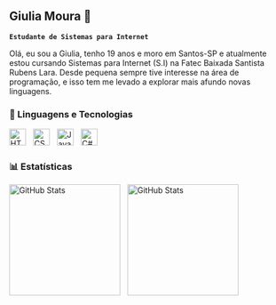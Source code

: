 ## Giulia Moura 👋

**`Estudante de Sistemas para Internet`**

Olá, eu sou a Giulia, tenho 19 anos e moro em Santos-SP e atualmente estou cursando Sistemas para Internet (S.I) na Fatec Baixada Santista Rubens Lara. Desde pequena sempre tive interesse na área de programação, e isso tem me levado a explorar mais afundo novas linguagens. 

### 🤖 Linguagens e Tecnologias

<img 
    align="left" 
    alt="HTML"
    title="HTML" 
    width="30px" 
    style="padding-right: 10px;" 
    src="https://cdn.jsdelivr.net/gh/devicons/devicon@latest/icons/html5/html5-original.svg" 
/>

<img 
    align="left" 
    alt="CSS" 
    title="CSS"
    width="30px" 
    style="padding-right: 10px;" 
    src="https://cdn.jsdelivr.net/gh/devicons/devicon@latest/icons/css3/css3-original.svg" 
/>

<img 
    align="left" 
    alt="JavaScript" 
    title="JavaScript"
    width="30px" 
    style="padding-right: 10px;" 
    src="https://cdn.jsdelivr.net/gh/devicons/devicon@latest/icons/javascript/javascript-original.svg" 
/>

<img
    align="left"
    alt="C#"
    title="C#"
    width="30px"
    style="padding-right: 10px;" 
    src="https://gist.github.com/johndward01/95c1d09de9e3707cfb4154989962376d.js](https://cdn.jsdelivr.net/gh/devicons/devicon@latest/icons/csharp/csharp-original.svg"
/>

<br/>
<br/>

### 📊 Estatísticas

<p>
  <img 
    align="left" 
    alt="GitHub Stats" 
    height="200" 
    style="padding-right: 10px;" 
    src="https://github-readme-stats.vercel.app/api?username=Giuliamourac&show_icons=true&theme=tokyonight&include_all_commits=true&locale=pt-br" 
/>

<img 
    align="left" 
    alt="GitHub Stats" 
    height="200" 
    src="https://github-readme-stats.vercel.app/api/top-langs/?username=Giuliamourac&theme=tokyonight&layout=compact&custom_title=Linguagens&langs_count=4" 
/>

</p>
